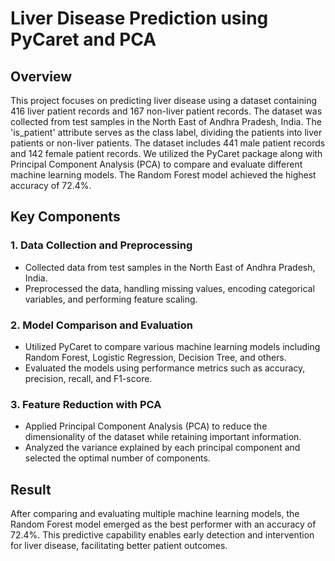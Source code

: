 # Liver Disease Prediction using PyCaret and PCA

## Overview
This project focuses on predicting liver disease using a dataset containing 416 liver patient records and 167 non-liver patient records. The dataset was collected from test samples in the North East of Andhra Pradesh, India. The 'is_patient' attribute serves as the class label, dividing the patients into liver patients or non-liver patients. The dataset includes 441 male patient records and 142 female patient records. We utilized the PyCaret package along with Principal Component Analysis (PCA) to compare and evaluate different machine learning models. The Random Forest model achieved the highest accuracy of 72.4%.

## Key Components

### 1. Data Collection and Preprocessing
- Collected data from test samples in the North East of Andhra Pradesh, India.
- Preprocessed the data, handling missing values, encoding categorical variables, and performing feature scaling.

### 2. Model Comparison and Evaluation
- Utilized PyCaret to compare various machine learning models including Random Forest, Logistic Regression, Decision Tree, and others.
- Evaluated the models using performance metrics such as accuracy, precision, recall, and F1-score.

### 3. Feature Reduction with PCA
- Applied Principal Component Analysis (PCA) to reduce the dimensionality of the dataset while retaining important information.
- Analyzed the variance explained by each principal component and selected the optimal number of components.

## Result
After comparing and evaluating multiple machine learning models, the Random Forest model emerged as the best performer with an accuracy of 72.4%. This predictive capability enables early detection and intervention for liver disease, facilitating better patient outcomes.
